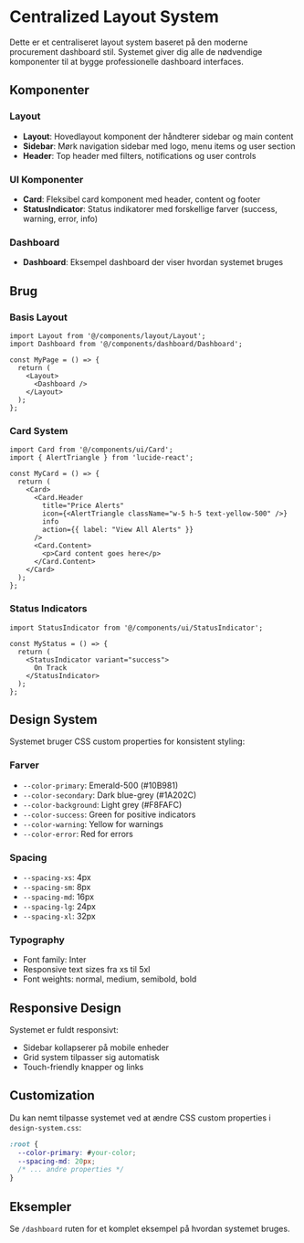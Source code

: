 # Centralized Layout System

Dette er et centraliseret layout system baseret på den moderne procurement dashboard stil. Systemet giver dig alle de nødvendige komponenter til at bygge professionelle dashboard interfaces.

## Komponenter

### Layout
- **Layout**: Hovedlayout komponent der håndterer sidebar og main content
- **Sidebar**: Mørk navigation sidebar med logo, menu items og user section
- **Header**: Top header med filters, notifications og user controls

### UI Komponenter
- **Card**: Fleksibel card komponent med header, content og footer
- **StatusIndicator**: Status indikatorer med forskellige farver (success, warning, error, info)

### Dashboard
- **Dashboard**: Eksempel dashboard der viser hvordan systemet bruges

## Brug

### Basis Layout
```tsx
import Layout from '@/components/layout/Layout';
import Dashboard from '@/components/dashboard/Dashboard';

const MyPage = () => {
  return (
    <Layout>
      <Dashboard />
    </Layout>
  );
};
```

### Card System
```tsx
import Card from '@/components/ui/Card';
import { AlertTriangle } from 'lucide-react';

const MyCard = () => {
  return (
    <Card>
      <Card.Header
        title="Price Alerts"
        icon={<AlertTriangle className="w-5 h-5 text-yellow-500" />}
        info
        action={{ label: "View All Alerts" }}
      />
      <Card.Content>
        <p>Card content goes here</p>
      </Card.Content>
    </Card>
  );
};
```

### Status Indicators
```tsx
import StatusIndicator from '@/components/ui/StatusIndicator';

const MyStatus = () => {
  return (
    <StatusIndicator variant="success">
      On Track
    </StatusIndicator>
  );
};
```

## Design System

Systemet bruger CSS custom properties for konsistent styling:

### Farver
- `--color-primary`: Emerald-500 (#10B981)
- `--color-secondary`: Dark blue-grey (#1A202C)
- `--color-background`: Light grey (#F8FAFC)
- `--color-success`: Green for positive indicators
- `--color-warning`: Yellow for warnings
- `--color-error`: Red for errors

### Spacing
- `--spacing-xs`: 4px
- `--spacing-sm`: 8px
- `--spacing-md`: 16px
- `--spacing-lg`: 24px
- `--spacing-xl`: 32px

### Typography
- Font family: Inter
- Responsive text sizes fra xs til 5xl
- Font weights: normal, medium, semibold, bold

## Responsive Design

Systemet er fuldt responsivt:
- Sidebar kollapserer på mobile enheder
- Grid system tilpasser sig automatisk
- Touch-friendly knapper og links

## Customization

Du kan nemt tilpasse systemet ved at ændre CSS custom properties i `design-system.css`:

```css
:root {
  --color-primary: #your-color;
  --spacing-md: 20px;
  /* ... andre properties */
}
```

## Eksempler

Se `/dashboard` ruten for et komplet eksempel på hvordan systemet bruges.

